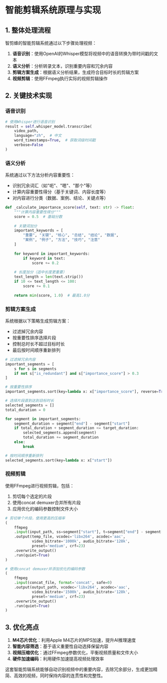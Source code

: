 # 智能剪辑系统原理与实现

## 1. 整体处理流程

智剪蜂的智能剪辑系统通过以下步骤处理视频：

1. **语音识别**：使用OpenAI的Whisper模型将视频中的语音转换为带时间戳的文本
2. **语义分析**：分析转录文本，识别重要内容和冗余内容
3. **剪辑方案生成**：根据语义分析结果，生成符合目标时长的剪辑方案
4. **视频剪辑**：使用FFmpeg执行实际的视频剪辑操作

## 2. 关键技术实现

### 语音识别
```python
# 使用Whisper进行语音识别
result = self.whisper_model.transcribe(
    video_path,
    language="zh",  # 中文
    word_timestamps=True,  # 获取词级时间戳
    verbose=False
)
```

### 语义分析
系统通过以下方法分析内容重要性：
- 识别冗余词汇（如"呃"、"嗯"、"那个"等）
- 计算内容重要性得分（基于关键词、内容长度等）
- 对内容进行分类（数据、案例、结论、关键点等）

```python
def _calculate_importance_score(self, text: str) -> float:
    """计算内容重要性得分"""
    score = 0.5  # 基础分数
    
    # 关键词加分
    important_keywords = [
        "重要", "关键", "核心", "总结", "结论", "数据", 
        "案例", "例子", "方法", "技巧", "注意"
    ]
    
    for keyword in important_keywords:
        if keyword in text:
            score += 0.2
    
    # 长度加分（适中长度更重要）
    text_length = len(text.strip())
    if 10 <= text_length <= 100:
        score += 0.1
    
    return min(score, 1.0)  # 最高1.0分
```

### 剪辑方案生成
系统根据以下策略生成剪辑方案：
- 过滤掉冗余内容
- 按重要性排序选择片段
- 控制总时长不超过目标时长
- 最后按时间顺序重新排列

```python
# 过滤掉冗余内容
important_segments = [
    s for s in segments 
    if not s["is_redundant"] and s["importance_score"] > 0.3
]

# 按重要性排序
important_segments.sort(key=lambda x: x["importance_score"], reverse=True)

# 选择片段直到达到目标时长
selected_segments = []
total_duration = 0

for segment in important_segments:
    segment_duration = segment["end"] - segment["start"]
    if total_duration + segment_duration <= target_duration:
        selected_segments.append(segment)
        total_duration += segment_duration
    else:
        break

# 按时间顺序重新排列
selected_segments.sort(key=lambda x: x["start"])
```

### 视频剪辑
使用FFmpeg进行视频剪辑，包括：
1. 剪切每个选定的片段
2. 使用concat demuxer合并所有片段
3. 应用优化的编码参数控制文件大小

```python
# 剪切单个片段，使用更高的压缩率
(
    ffmpeg
    .input(input_path, ss=segment["start"], t=segment["end"] - segment["start"])
    .output(temp_file, vcodec='libx264', acodec='aac', 
            video_bitrate='1000k', audio_bitrate='128k',
            preset='medium', crf=23)
    .overwrite_output()
    .run(quiet=True)
)

# 使用concat demuxer并添加优化的编码参数
(
    ffmpeg
    .input(concat_file, format='concat', safe=0)
    .output(output_path, vcodec='libx264', acodec='aac',
            video_bitrate='1500k', audio_bitrate='128k',
            preset='medium', crf=23)
    .overwrite_output()
    .run(quiet=True)
)
```

## 3. 优化亮点

1. **M4芯片优化**：利用Apple M4芯片的MPS加速，提升AI推理速度
2. **智能内容筛选**：基于语义重要性自动选择保留内容
3. **视频压缩优化**：通过FFmpeg参数优化，平衡视频质量和文件大小
4. **硬件加速编码**：利用硬件加速提高视频处理效率

这套智能剪辑系统能够自动识别视频中的重要内容，去除冗余部分，生成更加精简、高效的视频，同时保持内容的连贯性和完整性。